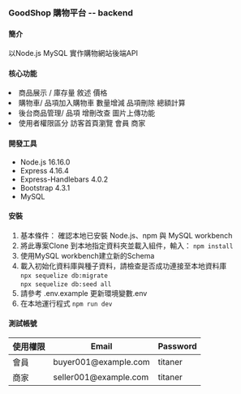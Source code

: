 <h3>GoodShop 購物平台 -- backend</h3>

<h4>簡介</h4>
<p>以Node.js MySQL 實作購物網站後端API</p>
<h4>核心功能</h4>
<ui>
    <li>商品展示 / 庫存量 敘述 價格</li>
    <li>購物車/ 品項加入購物車 數量增減 品項刪除 總額計算</li>
    <li>後台商品管理/ 品項 增刪改查 圖片上傳功能</li>
    <li>使用者權限區分 訪客首頁瀏覽 會員 商家</li>
</ui>
<h4>開發工具</h4>
<ul>
<li>Node.js 16.16.0<br>
<li>Express 4.16.4<br>
<li>Express-Handlebars 4.0.2<br>
<li>Bootstrap 4.3.1<br>
<li>MySQL <br>
</ul>
<h4>安裝</h4>
<ol>
    <li>基本條件： 確認本地已安裝 Node.js、npm 與 MySQL workbench</li>
    <li>將此專案Clone 到本地指定資料夾並載入組件，輸入： <code>npm install</code></li>
    <li>使用MySQL workbench建立新的Schema</li>
    <li>載入初始化資料庫與種子資料，請檢查是否成功連接至本地資料庫<br> <code>npx sequelize db:migrate</code> <br> <code>npx sequelize db:seed all</code></li>
    <li>請參考 .env.example 更新環境變數.env</li>
    <li>在本地運行程式 <code>npm run dev</code></li>
</ol>
<h4>測試帳號</h4>
<table>
<thead>
<tr>
<th>使用權限</th>
<th>Email</th>
<th>Password</th>
</tr>
</thead>
<tbody>
<tr>
<td>會員</td>
<td>buyer001@example.com</td>
<td>titaner</td>
</tr>
<tr>
<td>商家</td>
<td>seller001@example.com</td>
<td>titaner</td>
</tr>
</tbody>
</table>
